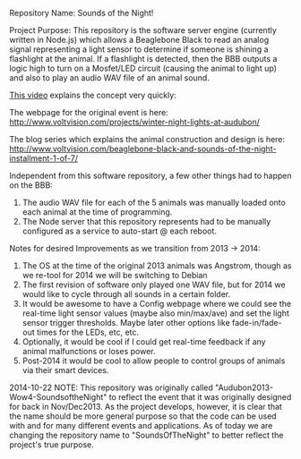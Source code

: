 Repository Name: Sounds of the Night!

Project Purpose:
This repository is the software server engine (currently written in Node.js) which allows a Beaglebone Black to read an analog signal representing a light sensor to determine if someone is shining a flashlight at the animal.  If a flashlight is detected, then the BBB outputs a logic high to turn on a Mosfet/LED circuit (causing the animal to light up) and also to play an audio WAV file of an animal sound.

[This video](https://www.youtube.com/watch?v=EDCYTjFhtKg&list=UUbAsVdwkd1Kj010x0iF0gYQ) explains the concept very quickly:

The webpage for the original event is here:
http://www.voltvision.com/projects/winter-night-lights-at-audubon/

The blog series which explains the animal construction and design is here:
http://www.voltvision.com/beaglebone-black-and-sounds-of-the-night-installment-1-of-7/

Independent from this software repository, a few other things had to happen on the BBB:
1) The audio WAV file for each of the 5 animals was manually loaded onto each animal at the time of programming.
2) The Node server that this repository represents had to be manually configured as a service to auto-start @ each reboot.

Notes for desired Improvements as we transition from 2013 -> 2014:
1) The OS at the time of the original 2013 animals was Angstrom, though as we re-tool for 2014 we will be switching to Debian
2) The first revision of software only played one WAV file, but for 2014 we would like to cycle through all sounds in a certain folder.
3) It would be awesome to have a Config webpage where we could see the real-time light sensor values (maybe also min/max/ave) and set the light sensor trigger thresholds.  Maybe later other options like fade-in/fade-out times for the LEDs, etc, etc.
4) Optionally, it would be cool if I could get real-time feedback if any animal malfunctions or loses power.
5) Post-2014 it would be cool to allow people to control groups of animals via their smart devices.



2014-10-22 NOTE:
This repository was originally called "Audubon2013-Wow4-SoundsoftheNight" to reflect the event that it was originally designed for back in Nov/Dec2013.  As the project develops, however, it is clear that the name should be more general purpose so that the code can be used with and for many different events and applications.  As of today we are changing the repository name to "SoundsOfTheNight" to better reflect the project's true purpose.
